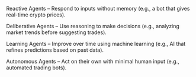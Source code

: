Reactive Agents – Respond to inputs without memory (e.g., a bot that gives real-time crypto prices).

Deliberative Agents – Use reasoning to make decisions (e.g., analyzing market trends before suggesting trades).

Learning Agents – Improve over time using machine learning (e.g., AI that refines predictions based on past data).

Autonomous Agents – Act on their own with minimal human input (e.g., automated trading bots).